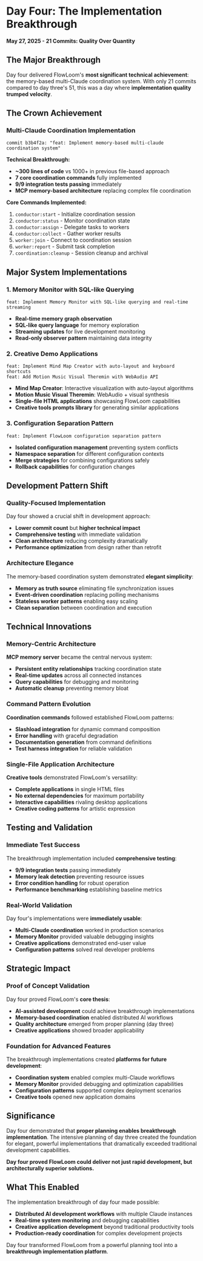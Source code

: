 # Day Four: The Implementation Breakthrough
**May 27, 2025 - 21 Commits: Quality Over Quantity**

## The Major Breakthrough

Day four delivered FlowLoom's **most significant technical achievement**: the memory-based multi-Claude coordination system. With only 21 commits compared to day three's 51, this was a day where **implementation quality trumped velocity**.

## The Crown Achievement

### Multi-Claude Coordination Implementation
```
commit b3b4f2a: "feat: Implement memory-based multi-claude coordination system"
```

**Technical Breakthrough:**
- **~300 lines of code** vs 1000+ in previous file-based approach
- **7 core coordination commands** fully implemented
- **9/9 integration tests passing** immediately
- **MCP memory-based architecture** replacing complex file coordination

**Core Commands Implemented:**
1. `conductor:start` - Initialize coordination session
2. `conductor:status` - Monitor coordination state  
3. `conductor:assign` - Delegate tasks to workers
4. `conductor:collect` - Gather worker results
5. `worker:join` - Connect to coordination session
6. `worker:report` - Submit task completion
7. `coordination:cleanup` - Session cleanup and archival

## Major System Implementations

### 1. Memory Monitor with SQL-like Querying
```
feat: Implement Memory Monitor with SQL-like querying and real-time streaming
```
- **Real-time memory graph observation**
- **SQL-like query language** for memory exploration
- **Streaming updates** for live development monitoring
- **Read-only observer pattern** maintaining data integrity

### 2. Creative Demo Applications
```
feat: Implement Mind Map Creator with auto-layout and keyboard shortcuts
feat: Add Motion Music Visual Theremin with WebAudio API
```
- **Mind Map Creator**: Interactive visualization with auto-layout algorithms
- **Motion Music Visual Theremin**: WebAudio + visual synthesis
- **Single-file HTML applications** showcasing FlowLoom capabilities
- **Creative tools prompts library** for generating similar applications

### 3. Configuration Separation Pattern
```
feat: Implement FlowLoom configuration separation pattern
```
- **Isolated configuration management** preventing system conflicts
- **Namespace separation** for different configuration contexts
- **Merge strategies** for combining configurations safely
- **Rollback capabilities** for configuration changes

## Development Pattern Shift

### Quality-Focused Implementation
Day four showed a crucial shift in development approach:
- **Lower commit count** but **higher technical impact**
- **Comprehensive testing** with immediate validation
- **Clean architecture** reducing complexity dramatically
- **Performance optimization** from design rather than retrofit

### Architecture Elegance
The memory-based coordination system demonstrated **elegant simplicity**:
- **Memory as truth source** eliminating file synchronization issues
- **Event-driven coordination** replacing polling mechanisms
- **Stateless worker patterns** enabling easy scaling
- **Clean separation** between coordination and execution

## Technical Innovations

### Memory-Centric Architecture
**MCP memory server** became the central nervous system:
- **Persistent entity relationships** tracking coordination state
- **Real-time updates** across all connected instances
- **Query capabilities** for debugging and monitoring
- **Automatic cleanup** preventing memory bloat

### Command Pattern Evolution
**Coordination commands** followed established FlowLoom patterns:
- **Slashload integration** for dynamic command composition
- **Error handling** with graceful degradation
- **Documentation generation** from command definitions
- **Test harness integration** for reliable validation

### Single-File Application Architecture
**Creative tools** demonstrated FlowLoom's versatility:
- **Complete applications** in single HTML files
- **No external dependencies** for maximum portability
- **Interactive capabilities** rivaling desktop applications
- **Creative coding patterns** for artistic expression

## Testing and Validation

### Immediate Test Success
The breakthrough implementation included **comprehensive testing**:
- **9/9 integration tests** passing immediately
- **Memory leak detection** preventing resource issues
- **Error condition handling** for robust operation
- **Performance benchmarking** establishing baseline metrics

### Real-World Validation
Day four's implementations were **immediately usable**:
- **Multi-Claude coordination** worked in production scenarios
- **Memory Monitor** provided valuable debugging insights
- **Creative applications** demonstrated end-user value
- **Configuration patterns** solved real developer problems

## Strategic Impact

### Proof of Concept Validation
Day four proved FlowLoom's **core thesis**:
- **AI-assisted development** could achieve breakthrough implementations
- **Memory-based coordination** enabled distributed AI workflows
- **Quality architecture** emerged from proper planning (day three)
- **Creative applications** showed broader applicability

### Foundation for Advanced Features
The breakthrough implementations created **platforms for future development**:
- **Coordination system** enabled complex multi-Claude workflows
- **Memory Monitor** provided debugging and optimization capabilities
- **Configuration patterns** supported complex deployment scenarios
- **Creative tools** opened new application domains

## Significance

Day four demonstrated that **proper planning enables breakthrough implementation**. The intensive planning of day three created the foundation for elegant, powerful implementations that dramatically exceeded traditional development capabilities.

**Day four proved FlowLoom could deliver not just rapid development, but architecturally superior solutions.**

## What This Enabled

The implementation breakthrough of day four made possible:
- **Distributed AI development workflows** with multiple Claude instances
- **Real-time system monitoring** and debugging capabilities
- **Creative application development** beyond traditional productivity tools
- **Production-ready coordination** for complex development projects

Day four transformed FlowLoom from a powerful planning tool into a **breakthrough implementation platform**.
